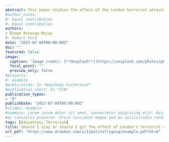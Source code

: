 ```yaml
---
abstract: This paper studies the effect of the London terrorist attacks in July 2005 on the education plans and education decisions of the Muslims teenagers. A backslash of violence against the Muslim community occurred after the London attacks, which could have affected their incentives to continue in full time education. Using panel data on educational attitudes from the ’Next Steps’ Survey in England and focusing on the month of the interview to divide individuals between treatment and control groups, I find that the attacks generated a negative impact on the education plans of the Muslims, but not in any other major religion group. This change in education plans, however, did not translate in actual decisions two years later, suggesting that the change in plans was only a momentary reaction that did not last enough to have an impact on the actual education.
#author_notes:
#- Equal contribution
#- Equal contribution
authors:
- Diego Astorga-Rojas
#- Robert Ford
date: "2022-07-04T00:00:00Z"
doi: ""
featured: false
image:
  caption: 'Image credit: [**Unsplash**](https://unsplash.com/photos/pLCdAaMFLTE)'
  focal_point: ""
  preview_only: false
#projects:
#- example
#publication: In *Wowchemy Conference*
#publication_short: In *ICW*
publication_types:
- "9"
publishDate: "2022-07-04T00:00:00Z"
#slides: example
#summary: Lorem ipsum dolor sit amet, consectetur adipiscing elit. Duis posuere tellus
#ac convallis placerat. Proin tincidunt magna sed ex sollicitudin condimentum.
tags: [Education, Terrorism] 
title: Should I stay or should I go? The effect of London’s terrorist attack on the educational choices of Muslims
url_pdf: "https://www.dropbox.com/s/11polsta7rsgvoq/example.pdf?dl=0"
---
```

